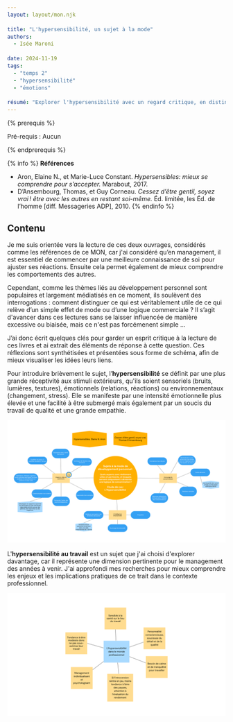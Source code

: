 ```yaml
---
layout: layout/mon.njk

title: "L'hypersensibilité, un sujet à la mode"
authors:
  - Isée Maroni

date: 2024-11-19
tags: 
  - "temps 2"
  - "hypersensibilité"
  - "émotions"

résumé: "Explorer l'hypersensibilité avec un regard critique, en distinguant ce qui apporte réellement de la valeur de ce qui relève davantage du marketing et du business du coaching."
---
```


{% prerequis %}

Pré-requis : Aucun

{% endprerequis %}

{% info %}
**Références**
- Aron, Elaine N., et Marie-Luce Constant. *Hypersensibles: mieux se comprendre pour s’accepter.* Marabout, 2017.
- D’Ansembourg, Thomas, et Guy Corneau. *Cessez d’être gentil, soyez vrai ! être avec les autres en restant soi-même.* Éd. limitée, les Éd. de l’homme [diff. Messageries ADP], 2010.
{% endinfo %}

## Contenu

Je me suis orientée vers la lecture de ces deux ouvrages, considérés comme les références de ce MON, car j'ai considéré qu’en management, il est essentiel de commencer par une meilleure connaissance de soi pour ajuster ses réactions. Ensuite cela permet également de mieux comprendre les comportements des autres.

Cependant, comme les thèmes liés au développement personnel sont populaires et largement médiatisés en ce moment, ils soulèvent des interrogations : comment distinguer ce qui est véritablement utile de ce qui relève d’un simple effet de mode ou d’une logique commerciale ? Il s’agit d'avancer dans ces lectures sans se laisser influencée de manière excessive ou biaisée, mais ce n'est pas forcémenent simple ...

J’ai donc écrit quelques clés pour garder un esprit critique à la lecture de ces livres et ai extrait des éléments de réponse à cette question. Ces réflexions sont synthétisées et présentées sous forme de schéma, afin de mieux visualiser les idées leurs liens.

Pour introduire brièvement le sujet, l’**hypersensibilité** se définit par une plus grande réceptivité aux stimuli extérieurs, qu'ils soient sensoriels (bruits, lumières, textures), émotionnels (relations, réactions) ou environnementaux (changement, stress). Elle se manifeste par une intensité émotionnelle plus élevée et une facilité à être submergé mais également par un soucis du travail de qualité et une grande empathie.

![Hypersensibilite_1](./Hypersensibilite_1.png)

L'**hypersensibilité au travail** est un sujet que j'ai choisi d'explorer davantage, car il représente une dimension pertinente pour le management des années à venir. J'ai approfondi mes recherches pour mieux comprendre les enjeux et les implications pratiques de ce trait dans le contexte professionnel.

![Hypersensibilite_2](./Hypersensibilite_2.png)
